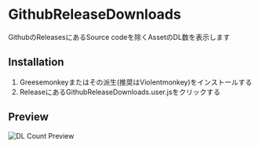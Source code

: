 # GithubReleaseDownloads
GithubのReleasesにあるSource codeを除くAssetのDL数を表示します

## Installation
1. Greesemonkeyまたはその派生(推奨はViolentmonkey)をインストールする
2. ReleaseにあるGithubReleaseDownloads.user.jsをクリックする

## Preview
![DL Count Preview](https://github.com/Hibi-10000/GithubReleaseDownloads/assets/87810571/0917d82c-06c9-421d-b570-fd08516d0767)
